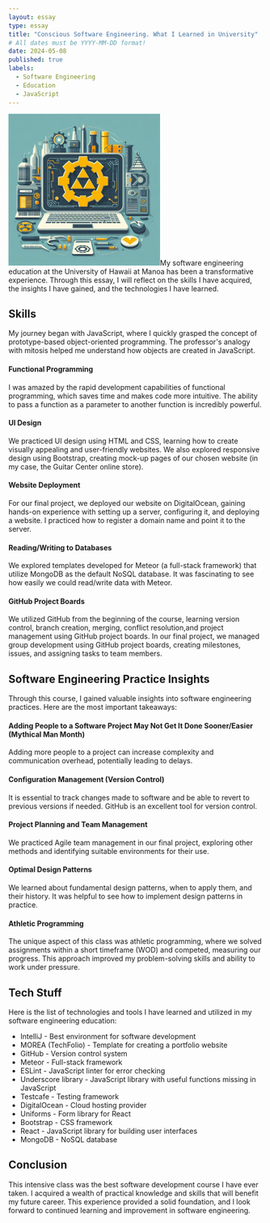 ```yaml
---
layout: essay
type: essay
title: "Conscious Software Engineering. What I Learned in University"
# All dates must be YYYY-MM-DD format!
date: 2024-05-08
published: true
labels:
  - Software Engineering
  - Education
  - JavaScript
---
```


<img width="300px" class="rounded float-start pe-4" src="../img/software-engineering/logo.png">My software engineering education at the University of Hawaii at Manoa has been a transformative experience. Through this essay, I will reflect on the skills I have acquired, the insights I have gained, and the technologies I have learned.

## Skills

My journey began with JavaScript, where I quickly grasped the concept of prototype-based object-oriented programming. The professor's analogy with mitosis helped me understand how objects are created in JavaScript.

#### Functional Programming

I was amazed by the rapid development capabilities of functional programming, which saves time and makes code more intuitive. The ability to pass a function as a parameter to another function is incredibly powerful.

#### UI Design

We practiced UI design using HTML and CSS, learning how to create visually appealing and user-friendly websites. We also explored responsive design using Bootstrap, creating mock-up pages of our chosen website (in my case, the Guitar Center online store).

#### Website Deployment

For our final project, we deployed our website on DigitalOcean, gaining hands-on experience with setting up a server, configuring it, and deploying a website. I practiced how to register a domain name and point it to the server.

#### Reading/Writing to Databases

We explored templates developed for Meteor (a full-stack framework) that utilize MongoDB as the default NoSQL database. It was fascinating to see how easily we could read/write data with Meteor.

#### GitHub Project Boards

We utilized GitHub from the beginning of the course, learning version control, branch creation, merging, conflict resolution,and project management using GitHub project boards. In our final project, we managed group development using GitHub project boards, creating milestones, issues, and assigning tasks to team members.

## Software Engineering Practice Insights

Through this course, I gained valuable insights into software engineering practices. Here are the most important takeaways:

#### Adding People to a Software Project May Not Get It Done Sooner/Easier (Mythical Man Month)

Adding more people to a project can increase complexity and communication overhead, potentially leading to delays.

#### Configuration Management (Version Control)

It is essential to track changes made to software and be able to revert to previous versions if needed. GitHub is an excellent tool for version control.

#### Project Planning and Team Management

We practiced Agile team management in our final project, exploring other methods and identifying suitable environments for their use.

#### Optimal Design Patterns

We learned about fundamental design patterns, when to apply them, and their history. It was helpful to see how to implement design patterns in practice.

#### Athletic Programming

The unique aspect of this class was athletic programming, where we solved assignments within a short timeframe (WOD) and competed, measuring our progress. This approach improved my problem-solving skills and ability to work under pressure.

## Tech Stuff

Here is the list of technologies and tools I have learned and utilized in my software engineering education:

* IntelliJ - Best environment for software development
* MOREA (TechFolio) - Template for creating a portfolio website
* GitHub - Version control system
* Meteor - Full-stack framework
* ESLint - JavaScript linter for error checking
* Underscore library - JavaScript library with useful functions missing in JavaScript
* Testcafe - Testing framework
* DigitalOcean - Cloud hosting provider
* Uniforms - Form library for React
* Bootstrap - CSS framework
* React - JavaScript library for building user interfaces
* MongoDB - NoSQL database

## Conclusion

This intensive class was the best software development course I have ever taken. I acquired a wealth of practical knowledge and skills that will benefit my future career. This experience provided a solid foundation, and I look forward to continued learning and improvement in software engineering.